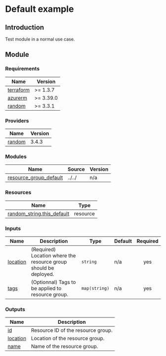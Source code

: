 # Default example

## Introduction

Test module in a normal use case.

## Module

<!-- BEGINNING OF PRE-COMMIT-TERRAFORM DOCS HOOK -->
### Requirements

| Name | Version |
|------|---------|
| <a name="requirement_terraform"></a> [terraform](#requirement\_terraform) | >= 1.3.7 |
| <a name="requirement_azurerm"></a> [azurerm](#requirement\_azurerm) | >= 3.39.0 |
| <a name="requirement_random"></a> [random](#requirement\_random) | >= 3.3.1 |

### Providers

| Name | Version |
|------|---------|
| <a name="provider_random"></a> [random](#provider\_random) | 3.4.3 |

### Modules

| Name | Source | Version |
|------|--------|---------|
| <a name="module_resource_group_default"></a> [resource\_group\_default](#module\_resource\_group\_default) | ../../ | n/a |

### Resources

| Name | Type |
|------|------|
| [random_string.this_default](https://registry.terraform.io/providers/hashicorp/random/latest/docs/resources/string) | resource |

### Inputs

| Name | Description | Type | Default | Required |
|------|-------------|------|---------|:--------:|
| <a name="input_location"></a> [location](#input\_location) | (Required) Location where the resource group should be deployed. | `string` | n/a | yes |
| <a name="input_tags"></a> [tags](#input\_tags) | (Optionnal) Tags to be applied to resource group. | `map(string)` | n/a | yes |

### Outputs

| Name | Description |
|------|-------------|
| <a name="output_id"></a> [id](#output\_id) | Resource ID of the resource group. |
| <a name="output_location"></a> [location](#output\_location) | Location of the resource group. |
| <a name="output_name"></a> [name](#output\_name) | Name of the resource group. |
<!-- END OF PRE-COMMIT-TERRAFORM DOCS HOOK -->
